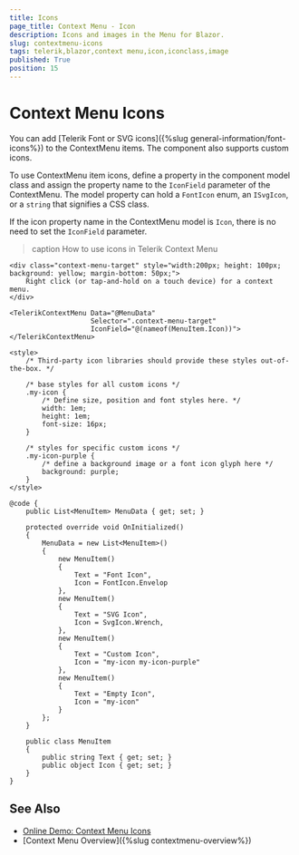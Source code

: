 ```yaml
---
title: Icons
page_title: Context Menu - Icon
description: Icons and images in the Menu for Blazor.
slug: contextmenu-icons
tags: telerik,blazor,context menu,icon,iconclass,image
published: True
position: 15
---
```


# Context Menu Icons

You can add [Telerik Font or SVG icons]({%slug general-information/font-icons%}) to the ContextMenu items. The component also supports custom icons.

To use ContextMenu item icons, define a property in the component model class and assign the property name to the `IconField` parameter of the ContextMenu. The model property can hold a `FontIcon` enum, an `ISvgIcon`, or a `string` that signifies a CSS class.

If the icon property name in the ContextMenu model is `Icon`, there is no need to set the `IconField` parameter.

>caption How to use icons in Telerik Context Menu

````CSHTML
<div class="context-menu-target" style="width:200px; height: 100px; background: yellow; margin-bottom: 50px;">
    Right click (or tap-and-hold on a touch device) for a context menu.
</div>

<TelerikContextMenu Data="@MenuData"
                    Selector=".context-menu-target"
                    IconField="@(nameof(MenuItem.Icon))">
</TelerikContextMenu>

<style>
    /* Third-party icon libraries should provide these styles out-of-the-box. */

    /* base styles for all custom icons */
    .my-icon {
        /* Define size, position and font styles here. */
        width: 1em;
        height: 1em;
        font-size: 16px;
    }

    /* styles for specific custom icons */
    .my-icon-purple {
        /* define a background image or a font icon glyph here */
        background: purple;
    }
</style>

@code {
    public List<MenuItem> MenuData { get; set; }

    protected override void OnInitialized()
    {
        MenuData = new List<MenuItem>()
        {
            new MenuItem()
            {
                Text = "Font Icon",
                Icon = FontIcon.Envelop
            },
            new MenuItem()
            {
                Text = "SVG Icon",
                Icon = SvgIcon.Wrench,
            },
            new MenuItem()
            {
                Text = "Custom Icon",
                Icon = "my-icon my-icon-purple"
            },
            new MenuItem()
            {
                Text = "Empty Icon",
                Icon = "my-icon"
            }
        };
    }

    public class MenuItem
    {
        public string Text { get; set; }
        public object Icon { get; set; }
    }
}
````

## See Also

* [Online Demo: Context Menu Icons](https://demos.telerik.com/blazor-ui/contextmenu/icons)
* [Context Menu Overview]({%slug contextmenu-overview%})
